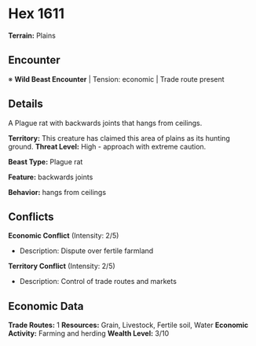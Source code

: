 # Hex 1611

**Terrain:** Plains

## Encounter
※ **Wild Beast Encounter** | Tension: economic | Trade route present

## Details
A Plague rat with backwards joints that hangs from ceilings.

**Territory:** This creature has claimed this area of plains as its hunting ground.
**Threat Level:** High - approach with extreme caution.

**Beast Type:** Plague rat

**Feature:** backwards joints

**Behavior:** hangs from ceilings

## Conflicts
**Economic Conflict** (Intensity: 2/5)
- Description: Dispute over fertile farmland

**Territory Conflict** (Intensity: 2/5)
- Description: Control of trade routes and markets

## Economic Data
**Trade Routes:** 1
**Resources:** Grain, Livestock, Fertile soil, Water
**Economic Activity:** Farming and herding
**Wealth Level:** 3/10
